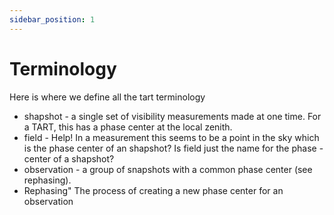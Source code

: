 ```yaml
---
sidebar_position: 1
---
```


# Terminology 

Here is where we define all the tart terminology

* shapshot - a single set of visibility measurements made at one time. For a TART, this has a phase center at the local zenith.
* field - Help! In a measurement this seems to be a point in the sky which is the phase center of an shapshot? Is field just the name for the phase -center of a shapshot?
* observation - a group of snapshots with a common phase center (see rephasing). 
* Rephasing" The process of creating a new phase center for an observation
